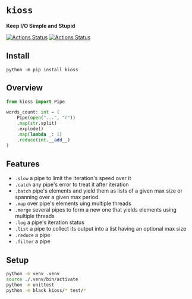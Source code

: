 # `kioss`
**Keep I/O Simple and Stupid**

[![Actions Status](https://github.com/bonnal-enzo/kioss/workflows/test/badge.svg)](https://github.com/bonnal-enzo/kioss/actions) [![Actions Status](https://github.com/bonnal-enzo/kioss/workflows/PyPI/badge.svg)](https://github.com/bonnal-enzo/kioss/actions)

## Install

`python -m pip install kioss`

## Overview

```python
from kioss import Pipe

words_count: int = (
    Pipe(open("...", "r"))
    .map(str.split)
    .explode()
    .map(lambda _: 1)
    .reduce(int.__add__)
)
```

## Features
- `.slow` a pipe to limit the iteration's speed over it
- `.catch` any pipe's error to treat it after iteration
- `.batch` pipe's elements and yield them as lists of a given max size or spanning over a given max period.
- `.map` over pipe's elements uing multiple threads
- `.merge` several pipes to form a new one that yields elements using multiple threads
- `.log` a pipe's iteration status
- `.list` a pipe to collect its output into a list having an optional max size
- `.reduce` a pipe
- `.filter` a pipe


## Setup

```bash
python -m venv .venv
source ./.venv/bin/activate
python -m unittest
python -m black kioss/* test/* 
```
